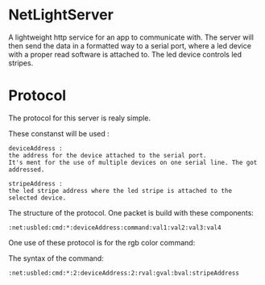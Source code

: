NetLightServer
==============

A lightweight http service for an app to communicate with. 
The server will then send the data in a formatted way to a serial port,
where a led device with a proper read software is attached to. 
The led device controls led stripes. 

Protocol
========

The protocol for this server is realy simple.

These constanst will be used :

    deviceAddress :
    the address for the device attached to the serial port.
    It's ment for the use of multiple devices on one serial line. The got addressed.

    stripeAddress :
    the led stripe address where the led stripe is attached to the selected device.

The structure of the protocol. 
One packet is build with these components:

    :net:usbled:cmd:*:deviceAddress:command:val1:val2:val3:val4

One use of these protocol is for the rgb color command:

The syntax of the command:

    :net:usbled:cmd:*:2:deviceAddress:2:rval:gval:bval:stripeAddress
